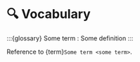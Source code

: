 # 🔍 Vocabulary

:::{glossary}
Some term
: Some definition
:::

Reference to {term}`Some term <some term>`.
